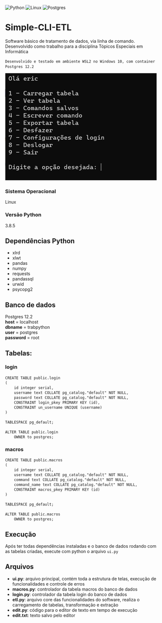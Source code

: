 ![Python](https://img.shields.io/badge/Python-3.8.5-green)
![Linux](https://img.shields.io/badge/Linux-WSL2--Ubuntu-orange)
![Postgres](https://img.shields.io/badge/Postgres-12.2-blue)

# Simple-CLI-ETL
Software básico de tratamento de dados, via linha de comando. Desenvolvido como trabalho para a disciplina Tópicos Especiais em Informática

`Desenvolvido e testado em ambiente WSL2 no Windows 10, com container Postgres 12.2`

![Screenshot](https://github.com/EricMGS/Simple-CLI-ETL/blob/main/screenshot.png)

### Sistema Operacional
Linux

### Versão Python
3.8.5

## Dependências Python
- xlrd
- xlwt
- pandas 
- numpy
- requests
- pandassql
- urwid
- psycopg2

## Banco de dados
Postgres 12.2  
**host** = localhost  
**dbname** = trabpython  
**user** = postgres  
**password** = root  

## Tabelas:
### login
```
CREATE TABLE public.login
(
    id integer serial,
    username text COLLATE pg_catalog."default" NOT NULL,
    password text COLLATE pg_catalog."default" NOT NULL,
    CONSTRAINT login_pkey PRIMARY KEY (id),
    CONSTRAINT un_username UNIQUE (username)
)

TABLESPACE pg_default;

ALTER TABLE public.login
    OWNER to postgres;
```

### macros
```
CREATE TABLE public.macros
(
    id integer serial,
    username text COLLATE pg_catalog."default" NOT NULL,
    command text COLLATE pg_catalog."default" NOT NULL,
    command_name text COLLATE pg_catalog."default" NOT NULL,
    CONSTRAINT macros_pkey PRIMARY KEY (id)
)

TABLESPACE pg_default;

ALTER TABLE public.macros
    OWNER to postgres;
```

## Execução
Após ter todas dependências instaladas e o banco de dados rodando com as tabelas criadas, execute com python o arquivo `ui.py`

## Arquivos
- **ui.py**: arquivo principal, contém toda a estrutura de telas, execução de funcionalidades e controle de erros
- **macros.py**: controlador da tabela macros do banco de dados
- **login.py**:  controlador da tabela login do banco de dados
- **etl.py**: arquivo core das funcionalidades do software, realiza o carregamento de tabelas, transformação e extração
- **edit.py**: código para o editor de texto em tempo de execução
- **edit.txt**: texto salvo pelo editor
